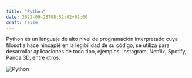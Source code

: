 ```yaml
---
title: "Python"
date: 2022-09-28T08:52:02+02:00
draft: false
---
```


Python es un lenguaje de alto nivel de programación interpretado cuya filosofía hace hincapié en la legibilidad de su código, se utiliza para desarrollar aplicaciones de todo tipo, ejemplos: Instagram, Netflix, Spotify, Panda 3D, entre otros.


![Python](https://blog.interdominios.com/wp-content/2008/python-lenguaje-de-programacion-1280x720.jpg)